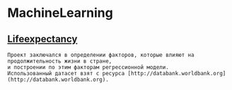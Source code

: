 # MachineLearning

## [Lifeexpectancy](https://github.com/FilArt/MachineLearning/tree/master/Lifeexpectancy)
    Проект заключался в определении факторов, которые влияют на продолжительность жизни в стране,
    и построении по этим факторам регрессионной модели.
    Использованный датасет взят c ресурса [http://databank.worldbank.org](http://databank.worldbank.org).
